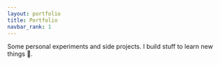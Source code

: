 ```yaml
---
layout: portfolio
title: Portfolio
navbar_rank: 1
---
```


Some personal experiments and side projects. I build stuff to learn new things 🙂.

